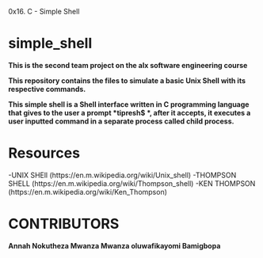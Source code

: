 0x16. C - Simple Shell
# simple_shell
<p> </p>
<strong>This is the second team project on the alx software engineering course</strong>

<p><strong>This repository contains the files to simulate a basic Unix Shell with its respective commands.

This simple shell is a Shell interface written in C programming language that gives to the user a prompt *tipresh$ *, after it accepts, it executes a user inputted command in a separate process called child process.</strong></p>
<p><h1>Resources</h1><p>
-UNIX SHEll
(https://en.m.wikipedia.org/wiki/Unix_shell)
-THOMPSON SHELL
(https://en.m.wikipedia.org/wiki/Thompson_shell)
-KEN THOMPSON
(https://en.m.wikipedia.org/wiki/Ken_Thompson)


<h1>CONTRIBUTORS</h1>
<strong>
         Annah Nokutheza Mwanza Mwanza 
         oluwafikayomi Bamigbopa </strong>
